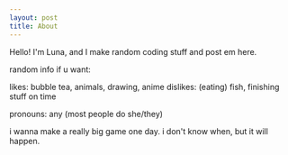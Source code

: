 ```yaml
---
layout: post
title: About
---
```


Hello! I'm Luna, and I make random coding stuff and post em here.

random info if u want:

likes: bubble tea, animals, drawing, anime
dislikes: (eating) fish, finishing stuff on time

pronouns: any (most people do she/they)

i wanna make a really big game one day. i don't know when, but it will happen.
